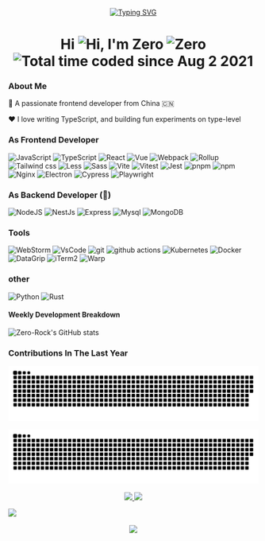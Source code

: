 <p align="center">
<a href="https://git.io/typing-svg"><a href="https://git.io/typing-svg"><img src="https://readme-typing-svg.herokuapp.com?font=Fira+Code&duration=4000&pause=1000&center=true&vCenter=true&width=600&lines=Coding+for+the+future......" alt="Typing SVG" /></a></a>
</p>

<h1 align="center">Hi <img src='https://qpluspicture.oss-cn-beijing.aliyuncs.com/6LjjQA/Hi.gif' alt='Hi' width="30"/>, I'm Zero <img src="https://komarev.com/ghpvc/?username=Zero-Rock&label=visitor&color=0e75b6&style=flat" alt="Zero" />  <img src="https://wakatime.com/badge/user/f9a0c08a-21d9-4812-9e41-948579bb65dc.svg" alt="Total time coded since Aug 2 2021" /></h1>

### About Me

💼 A passionate frontend developer from China 🇨🇳

❤️ I love writing TypeScript, and building fun experiments on type-level

### As Frontend Developer
<div>
<img alt="JavaScript" src="https://img.shields.io/badge/-JavaScript-F7DF1E?style=flat&logo=javascript&logoColor=white" />
<img alt="TypeScript" src="https://img.shields.io/badge/-TypeScript-3178C6?style=flat&logo=typescript&logoColor=white" />
<img alt="React" src="https://img.shields.io/badge/-React-61DAFB?style=flat&logo=react&logoColor=white" />
<img alt="Vue" src="https://img.shields.io/badge/-Vue-4FC08D?style=flat&logo=vuedotjs&logoColor=white" />
<img alt="Webpack" src="https://img.shields.io/badge/-Webpack-8DD6F9?style=flat&logo=webpack&logoColor=white" />
<img alt="Rollup" src="https://img.shields.io/badge/-Rollup-EC4A3F?style=flat&logo=rollupdotjs&logoColor=white" />
<img alt="Tailwind css" src="https://img.shields.io/badge/-Tailwind css-06B6D4?style=flat&logo=tailwindcss&logoColor=white" />
<img alt="Less" src="https://img.shields.io/badge/-Less-1D365D?style=flat&logo=less&logoColor=white" />
<img alt="Sass" src="https://img.shields.io/badge/-Sass-CC6699?style=flat&logo=sass&logoColor=white" />
<img alt="Vite" src="https://img.shields.io/badge/-Vite-646CFF?style=flat&logo=vite&logoColor=white" />
<img alt="Vitest" src="https://img.shields.io/badge/-Vitest-6E9F18?style=flat&logo=vitest&logoColor=white" />
<img alt="Jest" src="https://img.shields.io/badge/-Jest-C21325?style=flat&logo=Jest&logoColor=white" />
<img alt="pnpm" src="https://img.shields.io/badge/-pnpm-F69220?style=flat&logo=pnpm&logoColor=white" />
<img alt="npm" src="https://img.shields.io/badge/-npm-CB3837?style=flat&logo=npm&logoColor=white" />
<img alt="Nginx" src="https://img.shields.io/badge/-Nginx-009639?style=flat&logo=nginx&logoColor=white" />
<img alt="Electron" src="https://img.shields.io/badge/-Electron-47848F?style=flat&logo=electron&logoColor=white" />
<img alt="Cypress" src="https://img.shields.io/badge/-Cypress-17202C?style=flat&logo=cypress&logoColor=white" />
<img alt="Playwright" src="https://img.shields.io/badge/-Playwright-2EAD33?style=flat&logo=playwright&logoColor=white" />
</div>

### As Backend Developer (🤔)
<div>
<img alt="NodeJS" src="https://img.shields.io/badge/-NodeJS-43853d?style=flat&logo=Node.js&logoColor=white" />
<img alt="NestJs" src="https://img.shields.io/badge/-NestJs-E0234E?style=flat&logo=nestjs&logoColor=white" />
<img alt="Express" src="https://img.shields.io/badge/-express-13aa52?style=flat&logo=express&logoColor=white" />
<img alt="Mysql" src="https://img.shields.io/badge/-Mysql-4479A1?style=flat&logo=mysql&logoColor=white" />
<img alt="MongoDB" src="https://img.shields.io/badge/-MongoDB-13aa52?style=flat&logo=mongodb&logoColor=white" />
</div>

### Tools
<div>
<img alt="WebStorm" src="https://img.shields.io/badge/-WebStorm-4ca6ff?style=flat&logo=webstorm&logoColor=white">
<img alt="VsCode" src="https://img.shields.io/badge/-VsCode-007ACC?style=flat&logo=visualstudiocode&logoColor=white">
<img alt="git" src="https://img.shields.io/badge/-Git-F05032?style=flat&logo=git&logoColor=white" />
<img alt="github actions" src="https://img.shields.io/badge/-Github_Actions-2088FF?style=flat&logo=github-actions&logoColor=white" />
<img alt="Kubernetes" src="https://img.shields.io/badge/-Kubernetes-326CE5?style=flat&logo=kubernetes&logoColor=white" />
<img alt="Docker" src="https://img.shields.io/badge/-Docker-46a2f1?style=flat&logo=docker&logoColor=white" />
<img alt="DataGrip" src="https://img.shields.io/badge/-DataGrip-000000?style=flat&logo=datagrip&logoColor=white">
<img alt="iTerm2" src="https://img.shields.io/badge/-iTerm2-000000?style=flat&logo=iterm2&logoColor=white">
<img alt="Warp" src="https://img.shields.io/badge/-Warp-000000?style=flat&logo=warp&logoColor=5BCCE1" />  
</div>

### other
<div>
<img alt="Python" src="https://img.shields.io/badge/-Python-3776AB?style=?style=plastic&logo=python&logoColor=white" />
<img alt="Rust" src="https://img.shields.io/badge/-Rust-000000?style=flat&logo=rust&logoColor=white" />
</div>


#### Weekly Development Breakdown

![Zero-Rock's GitHub stats](https://github-readme-stats.vercel.app/api/wakatime?username=zero_rock&layout=compact&theme=gruvbox&display_format=percent&langs_count=10)

### Contributions In The Last Year

![dark](https://raw.githubusercontent.com/Zero-Rock/Zero-Rock/output/github-snake-dark.svg#gh-dark-mode-only)

![light](https://raw.githubusercontent.com/Zero-Rock/Zero-Rock/output/github-snake.svg#gh-light-mode-only)


<div align="center">
<a href="#">
<img height="155em" src="https://github-readme-stats.vercel.app/api?username=Zero-Rock&count_private=true&show_icons=true&theme=gruvbox&hide_border=true" />
</a>
  
<a href="#">
    <img height="155em" src="https://github-readme-stats.vercel.app/api/top-langs/?username=Zero-Rock&layout=compact&langs_count=5&theme=gruvbox&hide_border=true" />
  </a>
</div>

![](https://github-readme-activity-graph.cyclic.app/graph?username=Zero-Rock&theme=gruvbox&hide_border=true&bg_color=282828)


<div align="center">
    <a href="#">
    <img height="160em" src="http://github-profile-summary-cards.vercel.app/api/cards/profile-details?username=Zero-Rock&theme=gruvbox" />
  </a>
</div>
